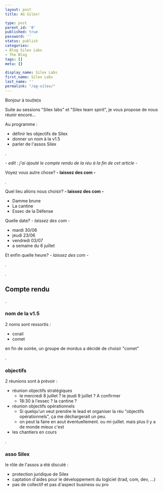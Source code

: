 ```yaml
---
layout: post
title: AG Silex!

type: post
parent_id: '0'
published: true
password: ''
status: publish
categories:
- Blog Silex Labs
- The Blog
tags: []
meta: {}

display_name: Silex Labs
first_name: Silex Labs
last_name: ''
permalink: "/ag-silex/"
---
```


Bonjour à tou(te)s

Suite au sessions "Silex labs" et "Silex team spirit", je vous propose de nous réunir encore...

Au programme
: 
*   définir les objectifs de Silex
*   donner un nom à la v1.5
*   parler de l'assos Silex

.

_- edit
: j'ai ajouté le compte rendu de la réu à la fin de cet article -_

Voyez vous autre chose? __- laissez des com -__

_._

Quel lieu allons nous choisir? __- laissez des com -__

*   Damme brune
*   La cantine
*   Essec de la Défense

Quelle date? _- laissez des com -_

*   mardi 30/06
*   jeudi 23/06
*   vendredi 03/07
*   a semaine du 6 juillet

Et enfin quelle heure? _- laissez des com -_

_._

_._

Compte rendu
------------

.

### nom de la v1.5

  

2 noms sont ressortis
: 
*   corail
*   comet

en fin de soirée, un groupe de mordus a décidé de choisir "comet"

.

### objectifs

  

2 réunions sont à prévoir
: 
*   réunion objectifs stratégiques
    *   le mercredi 8 juillet ? le jeudi 9 juillet ? A confirmer
    *   18:30 à l'essec ? la cantine ?
*   réunion objectifs opérationnels
    *   Si quelqu'un veut prendre le lead et organiser la réu "objectifs opérationnels", ça me déchargerait un peu.
    *   on peut la faire en aout éventuellement. ou mi-juillet. mais plus il y a de monde mieux c'est
*   les chantiers en cours



.

### asso Silex

  

le rôle de l'assos a été discuté
: 
*   protection juridique de Silex
*   captation d'aides pour le développement du logiciel (trad, com, dev, ...)
*   pas de collectif et pas d'aspect business ou pro